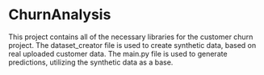 # ChurnAnalysis
This project contains all of the necessary libraries for the customer churn project. The dataset_creator file is used to create synthetic data, based on real uploaded customer data. The main.py file is used to generate predictions, utilizing the synthetic data as a base. 
